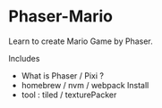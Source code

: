 # Phaser-Mario

Learn to create Mario Game by Phaser.

Includes

- What is Phaser / Pixi ?
- homebrew / nvm / webpack Install
- tool : tiled / texturePacker
